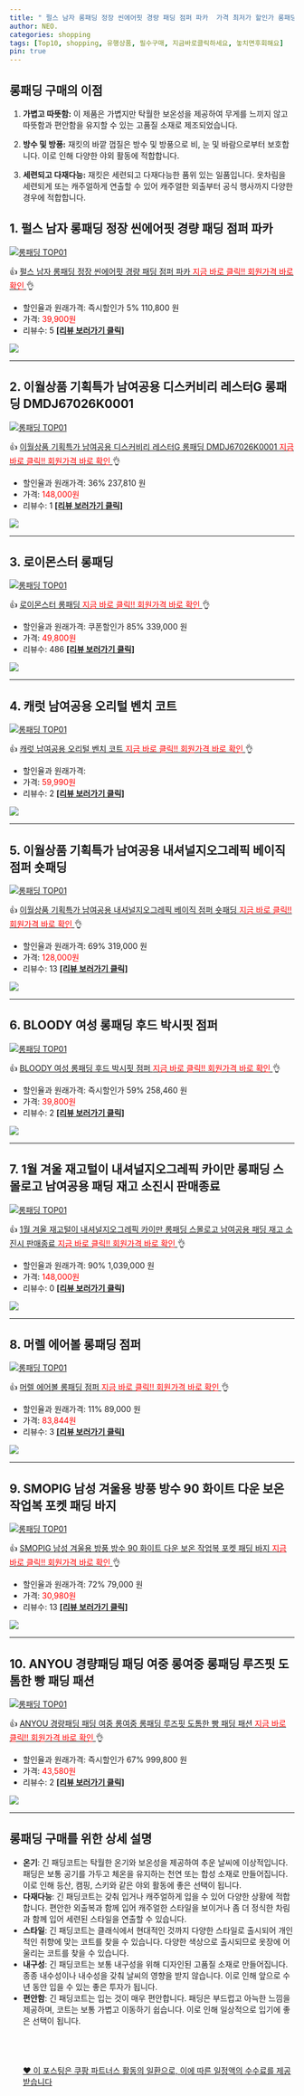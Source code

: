 ```yaml
---
title: " 펄스 남자 롱패딩 정장 씬에어핏 경량 패딩 점퍼 파카  가격 최저가 할인가 롱패딩 최저가 추천 제품 비교"
author: NEO.
categories: shopping
tags: [Top10, shopping, 유행상품, 필수구매, 지금바로클릭하세요, 놓치면후회해요]
pin: true
---
```

## 롱패딩 구매의 이점
1. **가볍고 따뜻함:** 이 제품은 가볍지만 탁월한 보온성을 제공하여 무게를 느끼지 않고 따뜻함과 편안함을 유지할 수 있는 고품질 소재로 제조되었습니다.


2. **방수 및 방풍:** 재킷의 바깥 껍질은 방수 및 방풍으로 비, 눈 및 바람으로부터 보호합니다. 이로 인해 다양한 야외 활동에 적합합니다.


3. **세련되고 다재다능:** 재킷은 세련되고 다재다능한 품위 있는 일품입니다. 옷차림을 세련되게 또는 캐주얼하게 연출할 수 있어 캐주얼한 외출부터 공식 행사까지 다양한 경우에 적합합니다.

   

## 1.  펄스 남자 롱패딩 정장 씬에어핏 경량 패딩 점퍼 파카 

[![롱패딩 TOP01](https://thumbnail9.coupangcdn.com/thumbnails/remote/490x490ex/image/vendor_inventory/4248/0b71df1d26ff4ec90a9f9985347001ee8916585935ad2630b9e9a4e0a1a1.jpg)](https://link.coupang.com/re/AFFSDP?lptag=AF3617701&subid=GithubCoopas&pageKey=7721967953&traceid=V0-153&itemId=20726936987&vendorItemId=88374713024)


👍 [ 펄스 남자 롱패딩 정장 씬에어핏 경량 패딩 점퍼 파카  <font color=red> 지금 바로 클릭!! 회원가격 바로 확인 </font> ](https://link.coupang.com/re/AFFSDP?lptag=AF3617701&subid=GithubCoopas&pageKey=7721967953&traceid=V0-153&itemId=20726936987&vendorItemId=88374713024) 👌 


- 할인율과 원래가격: 즉시할인가 5%  110,800   원
- 가격: <span style='color:red'>39,900원</span>
- 리뷰수: 5  [**[리뷰 보러가기 클릭]**](https://link.coupang.com/re/AFFSDP?lptag=AF3617701&subid=GithubCoopas&pageKey=7721967953&traceid=V0-153&itemId=20726936987&vendorItemId=88374713024)

[![](/discount_price.png)](https://link.coupang.com/re/AFFSDP?lptag=AF3617701&subid=GithubCoopas&pageKey=7721967953&traceid=V0-153&itemId=20726936987&vendorItemId=88374713024)

---


   

## 2.  이월상품 기획특가 남여공용 디스커비리 레스터G 롱패딩 DMDJ67026K0001 

[![롱패딩 TOP01](https://thumbnail7.coupangcdn.com/thumbnails/remote/490x490ex/image/vendor_inventory/a1bd/1f8ffc06695060a6f7c99efede50d577e1b424bb730ac92ca198a2040f8b.PNG)](https://link.coupang.com/re/AFFSDP?lptag=AF3617701&subid=GithubCoopas&pageKey=7814655370&traceid=V0-153&itemId=21365787686&vendorItemId=88423195830)


👍 [ 이월상품 기획특가 남여공용 디스커비리 레스터G 롱패딩 DMDJ67026K0001  <font color=red> 지금 바로 클릭!! 회원가격 바로 확인 </font> ](https://link.coupang.com/re/AFFSDP?lptag=AF3617701&subid=GithubCoopas&pageKey=7814655370&traceid=V0-153&itemId=21365787686&vendorItemId=88423195830) 👌 


- 할인율과 원래가격: 36%  237,810   원
- 가격: <span style='color:red'>148,000원</span>
- 리뷰수: 1  [**[리뷰 보러가기 클릭]**](https://link.coupang.com/re/AFFSDP?lptag=AF3617701&subid=GithubCoopas&pageKey=7814655370&traceid=V0-153&itemId=21365787686&vendorItemId=88423195830)

[![](/discount_price.png)](https://link.coupang.com/re/AFFSDP?lptag=AF3617701&subid=GithubCoopas&pageKey=7814655370&traceid=V0-153&itemId=21365787686&vendorItemId=88423195830)

---


   

## 3.  로이몬스터 롱패딩 

[![롱패딩 TOP01](https://thumbnail6.coupangcdn.com/thumbnails/remote/490x490ex/image/vendor_inventory/0065/33d3915bbfb071b01de0f60d4771e1324d8bd15a63d1a54a5aecec7fdd02.jpg)](https://link.coupang.com/re/AFFSDP?lptag=AF3617701&subid=GithubCoopas&pageKey=6944747380&traceid=V0-153&itemId=16852678776&vendorItemId=84033776716)


👍 [ 로이몬스터 롱패딩  <font color=red> 지금 바로 클릭!! 회원가격 바로 확인 </font> ](https://link.coupang.com/re/AFFSDP?lptag=AF3617701&subid=GithubCoopas&pageKey=6944747380&traceid=V0-153&itemId=16852678776&vendorItemId=84033776716) 👌 


- 할인율과 원래가격: 쿠폰할인가 85%  339,000   원
- 가격: <span style='color:red'>49,800원</span>
- 리뷰수: 486  [**[리뷰 보러가기 클릭]**](https://link.coupang.com/re/AFFSDP?lptag=AF3617701&subid=GithubCoopas&pageKey=6944747380&traceid=V0-153&itemId=16852678776&vendorItemId=84033776716)

[![](/discount_price.png)](https://link.coupang.com/re/AFFSDP?lptag=AF3617701&subid=GithubCoopas&pageKey=6944747380&traceid=V0-153&itemId=16852678776&vendorItemId=84033776716)

---


   

## 4.  캐럿 남여공용 오리털 벤치 코트 

[![롱패딩 TOP01](https://thumbnail7.coupangcdn.com/thumbnails/remote/490x490ex/image/retail/images/7903741092716471-1881ae39-ca28-4507-be57-5507167bd116.jpg)](https://link.coupang.com/re/AFFSDP?lptag=AF3617701&subid=GithubCoopas&pageKey=2111548529&traceid=V0-153&itemId=3586764997&vendorItemId=71572560073)


👍 [ 캐럿 남여공용 오리털 벤치 코트  <font color=red> 지금 바로 클릭!! 회원가격 바로 확인 </font> ](https://link.coupang.com/re/AFFSDP?lptag=AF3617701&subid=GithubCoopas&pageKey=2111548529&traceid=V0-153&itemId=3586764997&vendorItemId=71572560073) 👌 


- 할인율과 원래가격: 
- 가격: <span style='color:red'>59,990원</span>
- 리뷰수: 2  [**[리뷰 보러가기 클릭]**](https://link.coupang.com/re/AFFSDP?lptag=AF3617701&subid=GithubCoopas&pageKey=2111548529&traceid=V0-153&itemId=3586764997&vendorItemId=71572560073)

[![](/discount_price.png)](https://link.coupang.com/re/AFFSDP?lptag=AF3617701&subid=GithubCoopas&pageKey=2111548529&traceid=V0-153&itemId=3586764997&vendorItemId=71572560073)

---


   

## 5.  이월상품 기획특가 남여공용 내셔널지오그레픽 베이직 점퍼 숏패딩 

[![롱패딩 TOP01](https://thumbnail8.coupangcdn.com/thumbnails/remote/490x490ex/image/vendor_inventory/f9ee/e81a2d298f5e24c03e81bb03788ae139060825df6253dadef8971e135c52.jpg)](https://link.coupang.com/re/AFFSDP?lptag=AF3617701&subid=GithubCoopas&pageKey=7816824272&traceid=V0-153&itemId=21218453898&vendorItemId=88431553708)


👍 [ 이월상품 기획특가 남여공용 내셔널지오그레픽 베이직 점퍼 숏패딩  <font color=red> 지금 바로 클릭!! 회원가격 바로 확인 </font> ](https://link.coupang.com/re/AFFSDP?lptag=AF3617701&subid=GithubCoopas&pageKey=7816824272&traceid=V0-153&itemId=21218453898&vendorItemId=88431553708) 👌 


- 할인율과 원래가격: 69%  319,000   원
- 가격: <span style='color:red'>128,000원</span>
- 리뷰수: 13  [**[리뷰 보러가기 클릭]**](https://link.coupang.com/re/AFFSDP?lptag=AF3617701&subid=GithubCoopas&pageKey=7816824272&traceid=V0-153&itemId=21218453898&vendorItemId=88431553708)

[![](/discount_price.png)](https://link.coupang.com/re/AFFSDP?lptag=AF3617701&subid=GithubCoopas&pageKey=7816824272&traceid=V0-153&itemId=21218453898&vendorItemId=88431553708)

---


   

## 6.  BLOODY 여성 롱패딩 후드 박시핏 점퍼 

[![롱패딩 TOP01](https://thumbnail6.coupangcdn.com/thumbnails/remote/490x490ex/image/vendor_inventory/e73c/df61acdd7ddeee5f6df2a1c4a2d57e635aca4d628cc8b0a58f62fed7e1e2.jpg)](https://link.coupang.com/re/AFFSDP?lptag=AF3617701&subid=GithubCoopas&pageKey=7786121713&traceid=V0-153&itemId=21053955868&vendorItemId=88116411444)


👍 [ BLOODY 여성 롱패딩 후드 박시핏 점퍼  <font color=red> 지금 바로 클릭!! 회원가격 바로 확인 </font> ](https://link.coupang.com/re/AFFSDP?lptag=AF3617701&subid=GithubCoopas&pageKey=7786121713&traceid=V0-153&itemId=21053955868&vendorItemId=88116411444) 👌 


- 할인율과 원래가격: 즉시할인가 59%  258,460   원
- 가격: <span style='color:red'>39,800원</span>
- 리뷰수: 2  [**[리뷰 보러가기 클릭]**](https://link.coupang.com/re/AFFSDP?lptag=AF3617701&subid=GithubCoopas&pageKey=7786121713&traceid=V0-153&itemId=21053955868&vendorItemId=88116411444)

[![](/discount_price.png)](https://link.coupang.com/re/AFFSDP?lptag=AF3617701&subid=GithubCoopas&pageKey=7786121713&traceid=V0-153&itemId=21053955868&vendorItemId=88116411444)

---


   

## 7.  1월 겨울 재고털이 내셔널지오그레픽 카이만 롱패딩 스몰로고 남여공용 패딩 재고 소진시 판매종료 

[![롱패딩 TOP01](https://thumbnail10.coupangcdn.com/thumbnails/remote/490x490ex/image/vendor_inventory/1a88/48ac4ba65f7d153511aae9285b5eb9c0de7327889a82b8e73f1c743dd386.png)](https://link.coupang.com/re/AFFSDP?lptag=AF3617701&subid=GithubCoopas&pageKey=7764621923&traceid=V0-153&itemId=21039504482&vendorItemId=88386968674)


👍 [ 1월 겨울 재고털이 내셔널지오그레픽 카이만 롱패딩 스몰로고 남여공용 패딩 재고 소진시 판매종료  <font color=red> 지금 바로 클릭!! 회원가격 바로 확인 </font> ](https://link.coupang.com/re/AFFSDP?lptag=AF3617701&subid=GithubCoopas&pageKey=7764621923&traceid=V0-153&itemId=21039504482&vendorItemId=88386968674) 👌 


- 할인율과 원래가격: 90%  1,039,000   원
- 가격: <span style='color:red'>148,000원</span>
- 리뷰수: 0  [**[리뷰 보러가기 클릭]**](https://link.coupang.com/re/AFFSDP?lptag=AF3617701&subid=GithubCoopas&pageKey=7764621923&traceid=V0-153&itemId=21039504482&vendorItemId=88386968674)

[![](/discount_price.png)](https://link.coupang.com/re/AFFSDP?lptag=AF3617701&subid=GithubCoopas&pageKey=7764621923&traceid=V0-153&itemId=21039504482&vendorItemId=88386968674)

---


   

## 8.  머렐 에어볼 롱패딩 점퍼 

[![롱패딩 TOP01](https://thumbnail10.coupangcdn.com/thumbnails/remote/490x490ex/image/rs_quotation_api/t54w9bf9/5f0f01a73aef4997b4d63f4f519d2b2d.jpg)](https://link.coupang.com/re/AFFSDP?lptag=AF3617701&subid=GithubCoopas&pageKey=6612354353&traceid=V0-153&itemId=14999558688&vendorItemId=87029905630)


👍 [ 머렐 에어볼 롱패딩 점퍼  <font color=red> 지금 바로 클릭!! 회원가격 바로 확인 </font> ](https://link.coupang.com/re/AFFSDP?lptag=AF3617701&subid=GithubCoopas&pageKey=6612354353&traceid=V0-153&itemId=14999558688&vendorItemId=87029905630) 👌 


- 할인율과 원래가격: 11%  89,000   원
- 가격: <span style='color:red'>83,844원</span>
- 리뷰수: 3  [**[리뷰 보러가기 클릭]**](https://link.coupang.com/re/AFFSDP?lptag=AF3617701&subid=GithubCoopas&pageKey=6612354353&traceid=V0-153&itemId=14999558688&vendorItemId=87029905630)

[![](/discount_price.png)](https://link.coupang.com/re/AFFSDP?lptag=AF3617701&subid=GithubCoopas&pageKey=6612354353&traceid=V0-153&itemId=14999558688&vendorItemId=87029905630)

---


   

## 9.  SMOPIG 남성 겨울용 방풍 방수 90 화이트 다운 보온 작업복 포켓 패딩 바지 

[![롱패딩 TOP01](https://thumbnail8.coupangcdn.com/thumbnails/remote/490x490ex/image/vendor_inventory/de72/3e480e3f2ec57d26bf66ad22ec9e700b230f30ffd0a13031f5f55c417661.jpg)](https://link.coupang.com/re/AFFSDP?lptag=AF3617701&subid=GithubCoopas&pageKey=7735916585&traceid=V0-153&itemId=20800346992&vendorItemId=87875374001)


👍 [ SMOPIG 남성 겨울용 방풍 방수 90 화이트 다운 보온 작업복 포켓 패딩 바지  <font color=red> 지금 바로 클릭!! 회원가격 바로 확인 </font> ](https://link.coupang.com/re/AFFSDP?lptag=AF3617701&subid=GithubCoopas&pageKey=7735916585&traceid=V0-153&itemId=20800346992&vendorItemId=87875374001) 👌 


- 할인율과 원래가격: 72%  79,000   원
- 가격: <span style='color:red'>30,980원</span>
- 리뷰수: 13  [**[리뷰 보러가기 클릭]**](https://link.coupang.com/re/AFFSDP?lptag=AF3617701&subid=GithubCoopas&pageKey=7735916585&traceid=V0-153&itemId=20800346992&vendorItemId=87875374001)

[![](/discount_price.png)](https://link.coupang.com/re/AFFSDP?lptag=AF3617701&subid=GithubCoopas&pageKey=7735916585&traceid=V0-153&itemId=20800346992&vendorItemId=87875374001)

---


   

## 10.  ANYOU 경량패딩 패딩 여중 롱여중 롱패딩 루즈핏 도톰한 빵 패딩 패션 

[![롱패딩 TOP01](https://thumbnail8.coupangcdn.com/thumbnails/remote/490x490ex/image/vendor_inventory/ba34/7428146ebaaa4202433988e657178bb6dfeeb0b0f4193f5dcc9d9b41e3b9.jpg)](https://link.coupang.com/re/AFFSDP?lptag=AF3617701&subid=GithubCoopas&pageKey=7864328031&traceid=V0-153&itemId=21467961781&vendorItemId=88522330168)


👍 [ ANYOU 경량패딩 패딩 여중 롱여중 롱패딩 루즈핏 도톰한 빵 패딩 패션  <font color=red> 지금 바로 클릭!! 회원가격 바로 확인 </font> ](https://link.coupang.com/re/AFFSDP?lptag=AF3617701&subid=GithubCoopas&pageKey=7864328031&traceid=V0-153&itemId=21467961781&vendorItemId=88522330168) 👌 


- 할인율과 원래가격: 즉시할인가 67%  999,800   원
- 가격: <span style='color:red'>43,580원</span>
- 리뷰수: 2  [**[리뷰 보러가기 클릭]**](https://link.coupang.com/re/AFFSDP?lptag=AF3617701&subid=GithubCoopas&pageKey=7864328031&traceid=V0-153&itemId=21467961781&vendorItemId=88522330168)

[![](/discount_price.png)](https://link.coupang.com/re/AFFSDP?lptag=AF3617701&subid=GithubCoopas&pageKey=7864328031&traceid=V0-153&itemId=21467961781&vendorItemId=88522330168)

---
## 롱패딩 구매를 위한 상세 설명
* **온기**: 긴 패딩코트는 탁월한 온기와 보온성을 제공하여 추운 날씨에 이상적입니다. 패딩은 보통 공기를 가두고 체온을 유지하는 천연 또는 합성 소재로 만들어집니다. 이로 인해 등산, 캠핑, 스키와 같은 야외 활동에 좋은 선택이 됩니다.
* **다재다능**: 긴 패딩코트는 갖춰 입거나 캐주얼하게 입을 수 있어 다양한 상황에 적합합니다. 편안한 외출복과 함께 입어 캐주얼한 스타일을 보이거나 좀 더 정식한 차림과 함께 입어 세련된 스타일을 연출할 수 있습니다.
* **스타일**: 긴 패딩코트는 클래식에서 현대적인 것까지 다양한 스타일로 출시되어 개인적인 취향에 맞는 코트를 찾을 수 있습니다. 다양한 색상으로 출시되므로 옷장에 어울리는 코트를 찾을 수 있습니다.
* **내구성**: 긴 패딩코트는 보통 내구성을 위해 디자인된 고품질 소재로 만들어집니다. 종종 내수성이나 내수성을 갖춰 날씨의 영향을 받지 않습니다. 이로 인해 앞으로 수년 동안 입을 수 있는 좋은 투자가 됩니다.
* **편안함**: 긴 패딩코트는 입는 것이 매우 편안합니다. 패딩은 부드럽고 아늑한 느낌을 제공하며, 코트는 보통 가볍고 이동하기 쉽습니다. 이로 인해 일상적으로 입기에 좋은 선택이 됩니다.<br><br><br><br><br> [ ❤  이 포스팅은 쿠팡 파트너스 활동의 일환으로, 이에 따른 일정액의 수수료를 제공받습니다](https://link.coupang.com/a/bcEFyh)